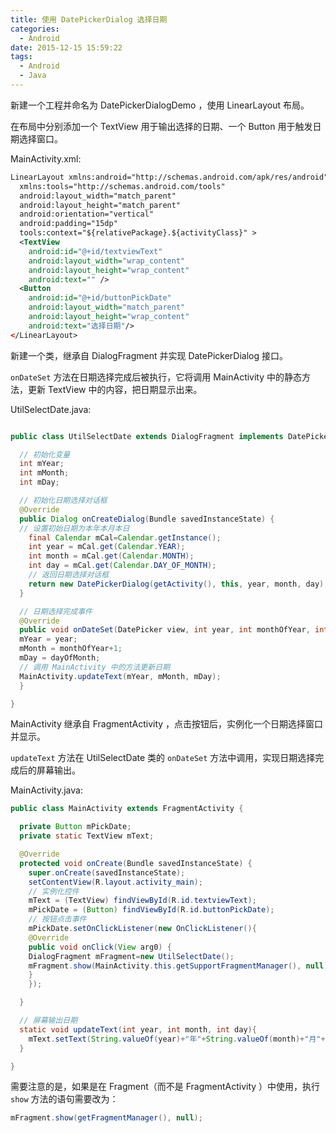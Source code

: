 ```yaml
---
title: 使用 DatePickerDialog 选择日期
categories:
  - Android
date: 2015-12-15 15:59:22
tags:
  - Android
  - Java
---
```


新建一个工程并命名为 DatePickerDialogDemo ，使用 LinearLayout 布局。

在布局中分别添加一个 TextView 用于输出选择的日期、一个 Button 用于触发日期选择窗口。

<!-- more -->

MainActivity.xml:

``` xml
LinearLayout xmlns:android="http://schemas.android.com/apk/res/android"
  xmlns:tools="http://schemas.android.com/tools"
  android:layout_width="match_parent"
  android:layout_height="match_parent"
  android:orientation="vertical"
  android:padding="15dp"
  tools:context="${relativePackage}.${activityClass}" >
  <TextView
    android:id="@+id/textviewText"
    android:layout_width="wrap_content"
    android:layout_height="wrap_content"
    android:text="" />
  <Button 
    android:id="@+id/buttonPickDate"
    android:layout_width="match_parent"
    android:layout_height="wrap_content"
    android:text="选择日期"/>
</LinearLayout>
```

新建一个类，继承自 DialogFragment 并实现 DatePickerDialog 接口。

`onDateSet` 方法在日期选择完成后被执行，它将调用 MainActivity 中的静态方法，更新 TextView 中的内容，把日期显示出来。

UtilSelectDate.java:

``` java

public class UtilSelectDate extends DialogFragment implements DatePickerDialog.OnDateSetListener {

  // 初始化变量
  int mYear;
  int mMonth;
  int mDay;

  // 初始化日期选择对话框
  @Override
  public Dialog onCreateDialog(Bundle savedInstanceState) {
  // 设置初始日期为本年本月本日
    final Calendar mCal=Calendar.getInstance();
    int year = mCal.get(Calendar.YEAR);
    int month = mCal.get(Calendar.MONTH);
    int day = mCal.get(Calendar.DAY_OF_MONTH);
    // 返回日期选择对话框
    return new DatePickerDialog(getActivity(), this, year, month, day);
  }

  // 日期选择完成事件
  @Override
  public void onDateSet(DatePicker view, int year, int monthOfYear, int dayOfMonth) {
  mYear = year;
  mMonth = monthOfYear+1;
  mDay = dayOfMonth;
  // 调用 MainActivity 中的方法更新日期
  MainActivity.updateText(mYear, mMonth, mDay);
  }

}
```

MainActivity 继承自 FragmentActivity ，点击按钮后，实例化一个日期选择窗口并显示。

`updateText` 方法在 UtilSelectDate 类的 `onDateSet` 方法中调用，实现日期选择完成后的屏幕输出。

MainActivity.java:

``` java
public class MainActivity extends FragmentActivity {

  private Button mPickDate;
  private static TextView mText;

  @Override
  protected void onCreate(Bundle savedInstanceState) {
    super.onCreate(savedInstanceState);
    setContentView(R.layout.activity_main);
    // 实例化控件
    mText = (TextView) findViewById(R.id.textviewText);
    mPickDate = (Button) findViewById(R.id.buttonPickDate);
    // 按钮点击事件
    mPickDate.setOnClickListener(new OnClickListener(){
    @Override
    public void onClick(View arg0) {
    DialogFragment mFragment=new UtilSelectDate();
    mFragment.show(MainActivity.this.getSupportFragmentManager(), null);
    }
    });

  }

  // 屏幕输出日期
  static void updateText(int year, int month, int day){
    mText.setText(String.valueOf(year)+"年"+String.valueOf(month)+"月"+String.valueOf(day)+"日");
  }

}
```

需要注意的是，如果是在 Fragment（而不是 FragmentActivity ）中使用，执行`show` 方法的语句需要改为：

``` java
mFragment.show(getFragmentManager(), null);
```